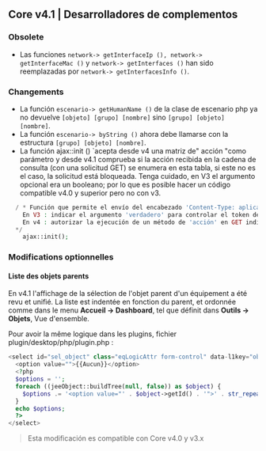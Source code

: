 ## Core v4.1 | Desarrolladores de complementos

### Obsolete

- Las funciones `network-> getInterfaceIp (), network-> getInterfaceMac ()` y `network-> getInterfaces ()` han sido reemplazadas por `network-> getInterfacesInfo ()`.

### Changements

- La función `escenario-> getHumanName ()` de la clase de escenario php ya no devuelve `[objeto] [grupo] [nombre]` sino `[grupo] [objeto] [nombre]`.
- La función `escenario-> byString ()` ahora debe llamarse con la estructura `[grupo] [objeto] [nombre]`.
- La función ajax::init () `acepta desde v4 una matriz de" acción "como parámetro y desde v4.1 comprueba si la acción recibida en la cadena de consulta (con una solicitud GET) se enumera en esta tabla, si este no es el caso, la solicitud está bloqueada.
Tenga cuidado, en V3 el argumento opcional era un booleano; por lo que es posible hacer un código compatible v4.0 y superior pero no con v3.
````php
  / * Función que permite el envío del encabezado 'Content-Type: aplicación / json'
    En V3 : indicar el argumento 'verdadero' para controlar el token de acceso Jeedom
    En v4 : autorizar la ejecución de un método de 'acción' en GET indicando el (los) nombre (s) de la (s) acción (es) en una matriz como argumento
  */  
    ajax::init();
````

### Modifications optionnelles

#### Liste des objets parents

En v4.1 l'affichage de la sélection de l'objet parent d'un équipement a été revu et unifié. La liste est indentée en fonction du parent, et ordonnée comme dans le menu **Accueil  → Dashboard**, tel que définit dans **Outils → Objets**, Vue d'ensemble.

Pour avoir la même logique dans les plugins, fichier plugin/desktop/php/plugin.php :

````php
<select id="sel_object" class="eqLogicAttr form-control" data-l1key="object_id">
  <option value="">{{Aucun}}</option>
  <?php
  $options = '';
  foreach ((jeeObject::buildTree(null, false)) as $object) {
    $options .= '<option value="' . $object->getId() . '">' . str_repeat('&nbsp;&nbsp;', $object->getConfiguration('parentNumber')) . $object->getName() . '</option>';
  }
  echo $options;
  ?>
</select>
````

> Esta modificación es compatible con Core v4.0 y v3.x

